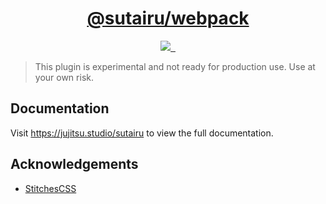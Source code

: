 <p align="center">
  <a href="https://jujitsu.studio/sutairu">
    <h1 align="center">@sutairu/webpack</h1>
  </a>
</p>

<p align="center">
  <a aria-label="jujitsu.studio" href="https://jujitsu.studio/">
    <img src="https://img.shields.io/badge/MADE%20BY%20JUJITSU.STUDIO-000000.svg?style=for-the-badge&labelColor=000">
  </a>
  <a aria-label="NPM version" href="https://npmjs.com/package/@sutairu/webpack">
    <img alt="" src="https://img.shields.io/npm/v/%40sutairu%2Fcore.svg?style=for-the-badge&labelColor=000000">
  </a>
  <a aria-label="License" href="https://github.com/jujitsustudio/sutairu/blob/main/LICENSE">
    <img alt="" src="https://img.shields.io/npm/l/%40sutairu%2Fcore.svg?style=for-the-badge&labelColor=000000&color=">
  </a>
</p>

> This plugin is experimental and not ready for production use. Use at your own risk.

## Documentation

Visit https://jujitsu.studio/sutairu to view the full documentation.

## Acknowledgements

- [StitchesCSS](https://stitches.dev)